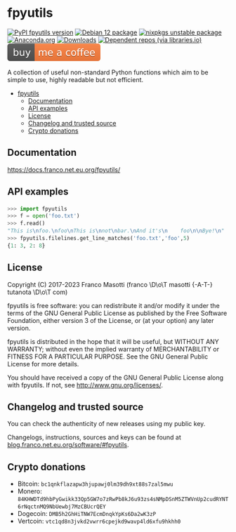 # fpyutils

[![PyPI fpyutils version](https://img.shields.io/pypi/v/fpyutils.svg)](https://pypi.org/project/fpyutils/)
[![Debian 12 package](https://repology.org/badge/version-for-repo/debian_12/fpyutils.svg)](https://repology.org/project/fpyutils/versions)
[![nixpkgs unstable package](https://repology.org/badge/version-for-repo/nix_unstable/python:fpyutils.svg)](https://repology.org/project/python:fpyutils/versions)
[![Anaconda.org](https://anaconda.org/conda-forge/fpyutils/badges/version.svg)](https://anaconda.org/conda-forge/fpyutils)
[![Downloads](https://pepy.tech/badge/fpyutils)](https://pepy.tech/project/fpyutils)
[![Dependent repos (via libraries.io)](https://img.shields.io/librariesio/dependent-repos/pypi/fpyutils.svg)](https://libraries.io/pypi/fpyutils/dependents)
[![Buy me a coffee](assets/buy_me_a_coffee.svg)](https://buymeacoff.ee/frnmst)

A collection of useful non-standard Python functions which aim to be
simple to use, highly readable but not efficient.

<!--TOC-->

- [fpyutils](#fpyutils)
  - [Documentation](#documentation)
  - [API examples](#api-examples)
  - [License](#license)
  - [Changelog and trusted source](#changelog-and-trusted-source)
  - [Crypto donations](#crypto-donations)

<!--TOC-->

## Documentation

<https://docs.franco.net.eu.org/fpyutils/>

## API examples

```python
>>> import fpyutils
>>> f = open('foo.txt')
>>> f.read()
"This is\nfoo.\nfoo\nThis is\nnot\nbar.\nAnd it's\n    foo\n\nBye!\n"
>>> fpyutils.filelines.get_line_matches('foo.txt','foo',5)
{1: 3, 2: 8}
```

## License

Copyright (C) 2017-2023 Franco Masotti (franco \D\o\T masotti {-A-T-} tutanota \D\o\T com)

fpyutils is free software: you can redistribute it and/or modify it
under the terms of the GNU General Public License as published by the
Free Software Foundation, either version 3 of the License, or (at your
option) any later version.

fpyutils is distributed in the hope that it will be useful, but WITHOUT
ANY WARRANTY; without even the implied warranty of MERCHANTABILITY or
FITNESS FOR A PARTICULAR PURPOSE. See the GNU General Public License for
more details.

You should have received a copy of the GNU General Public License along
with fpyutils. If not, see <http://www.gnu.org/licenses/>.

## Changelog and trusted source

You can check the authenticity of new releases using my public key.

Changelogs, instructions, sources and keys can be found at
[blog.franco.net.eu.org/software/#fpyutils](https://blog.franco.net.eu.org/software/#fpyutils).

## Crypto donations

- Bitcoin: `bc1qnkflazapw3hjupawj0lm39dh9xt88s7zal5mwu`
- Monero: `84KHWDTd9hbPyGwikk33Qp5GW7o7zRwPb8kJ6u93zs4sNMpDSnM5ZTWVnUp2cudRYNT6rNqctnMQ9NbUewbj7MzCBUcrQEY`
- Dogecoin: `DMB5h2GhHiTNW7EcmDnqkYpKs6Da2wK3zP`
- Vertcoin: `vtc1qd8n3jvkd2vwrr6cpejkd9wavp4ld6xfu9hkhh0`
